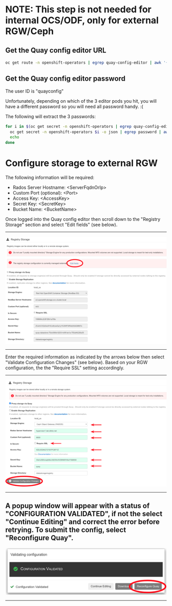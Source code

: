 # NOTE: This step is not needed for internal OCS/ODF, only for external RGW/Ceph

## Get the Quay config editor URL
```bash
oc get route -n openshift-operators | egrep quay-config-editor | awk '{print $2}'
```

## Get the Quay config editor password
The user ID is "quayconfig"

Unfortunately, depending on which of the 3 editor pods you hit, you will have a different password so you will need all password handy. :(

The following will extract the 3 passwords:
```bash
for i in $(oc get secret -n openshift-operators | egrep quay-config-editor | awk '{print $1}'); do \
  oc get secret -n openshift-operators $i -o json | egrep password | awk -F '"' '{print $4}' | base64 -d
  echo
done
```

# Configure storage to external RGW

The following information will be required:
- Rados Server Hostname: \<ServerFqdnOrIp\>
- Custom Port (optional):	\<Port\>
- Access Key:	\<AccessKey\>
- Secret Key:	\<SecretKey\>
- Bucket Name: \<BucketName\>

Once logged into the Quay config editor then scroll down to the "Registry Storage" section and select "Edit fields" (see below).

---

![Quay Storage Start Edit](quay-config-1.png)

---

Enter the required information as indicated by the arrows below then select "Validate Configuration Changes" (see below). Based on your RGW configuration, the the "Require SSL" setting accordingly.

---

![Quay Storage Edit](quay-config-2.png)

---

A popup window will appear with a status of "CONFIGURATION VALIDATED", if not the select "Continue Editing" and correct the error before retrying. To submit the config, select "Reconfigure Quay".
---

![Quay Submit Edit](quay-config-3.png)

---
